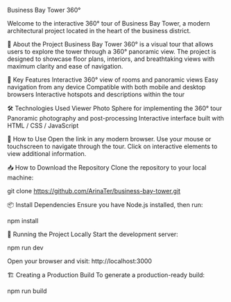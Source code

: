 Business Bay Tower 360°

Welcome to the interactive 360° tour of Business Bay Tower, a modern architectural project located in the heart of the business district.

📌 About the Project
Business Bay Tower 360° is a visual tour that allows users to explore the tower through a 360° panoramic view. The project is designed to showcase floor plans, interiors, and breathtaking views with maximum clarity and ease of navigation.

🎯 Key Features
Interactive 360° view of rooms and panoramic views
Easy navigation from any device
Compatible with both mobile and desktop browsers
Interactive hotspots and descriptions within the tour

🛠️ Technologies Used
Viewer Photo Sphere for implementing the 360° tour
Panoramic photography and post-processing
Interactive interface built with HTML / CSS / JavaScript

📲 How to Use
Open the link in any modern browser.
Use your mouse or touchscreen to navigate through the tour.
Click on interactive elements to view additional information.

📥 How to Download the Repository
Clone the repository to your local machine:

git clone https://github.com/ArinaTer/business-bay-tower.git

📦 Install Dependencies Ensure you have Node.js installed, then run:

npm install

🚀 Running the Project Locally Start the development server:

npm run dev

Open your browser and visit: http://localhost:3000

🏗️ Creating a Production Build To generate a production-ready build:

npm run build

